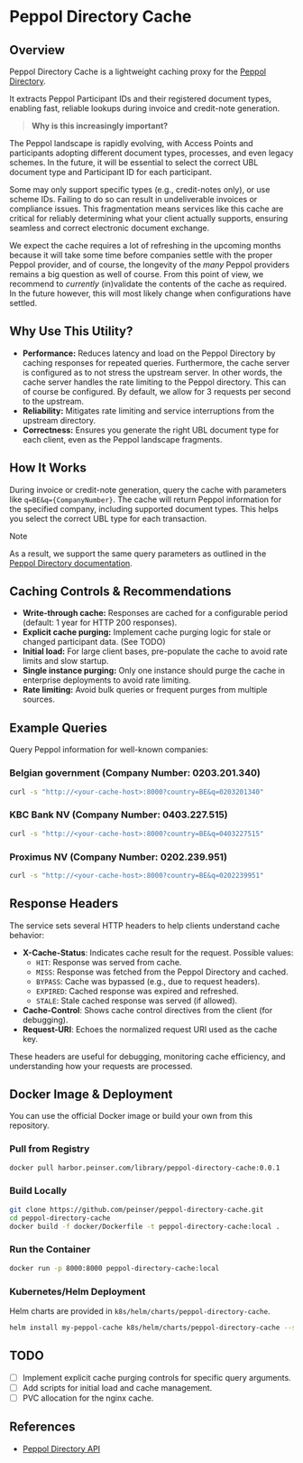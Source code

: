 
# Peppol Directory Cache

## Overview

Peppol Directory Cache is a lightweight caching proxy for the [Peppol Directory](https://directory.peppol.eu/search/1.0/json).

It extracts Peppol Participant IDs and their registered document types, enabling fast, reliable lookups during invoice and credit-note generation.

> **Why is this increasingly important?**

The Peppol landscape is rapidly evolving, with Access Points and participants adopting different document types, processes, and even legacy schemes. In the future, it will be essential to select the correct UBL document type and Participant ID for each participant.

Some may only support specific types (e.g., credit-notes only), or use scheme IDs. Failing to do so can result in undeliverable invoices or compliance issues. This fragmentation means services like this cache are critical for reliably determining what your client actually supports, ensuring seamless and correct electronic document exchange.

We expect the cache requires a lot of refreshing in the upcoming months because it will take some time before companies settle with the proper Peppol provider, and of course, the longevity of the _many_ Peppol providers remains a big question as well of course. From this point of view, we recommend to _currently_ (in)validate the contents of the cache as required. In the future however, this will most likely change when configurations have settled.

## Why Use This Utility?

- **Performance:** Reduces latency and load on the Peppol Directory by caching responses for repeated queries. Furthermore, the cache server is configured as to not stress the upstream server. In other words, the cache server handles the rate limiting to the Peppol directory. This can of course be configured. By default, we allow for 3 requests per second to the upstream.
- **Reliability:** Mitigates rate limiting and service interruptions from the upstream directory.
- **Correctness:** Ensures you generate the right UBL document type for each client, even as the Peppol landscape fragments.

## How It Works

During invoice or credit-note generation, query the cache with parameters like `q=BE&q={CompanyNumber}`. The cache will return Peppol information for the specified company, including supported document types. This helps you select the correct UBL type for each transaction.

> [!NOTE]
> As a result, we support the same query parameters as outlined in the [Peppol Directory documentation](https://directory.peppol.eu/public/locale-en_US/menuitem-docs-rest-api).

## Caching Controls & Recommendations

- **Write-through cache:** Responses are cached for a configurable period (default: 1 year for HTTP 200 responses).
- **Explicit cache purging:** Implement cache purging logic for stale or changed participant data. (See TODO)
- **Initial load:** For large client bases, pre-populate the cache to avoid rate limits and slow startup.
- **Single instance purging:** Only one instance should purge the cache in enterprise deployments to avoid rate limiting.
- **Rate limiting:** Avoid bulk queries or frequent purges from multiple sources.

## Example Queries

Query Peppol information for well-known companies:

### Belgian government (Company Number: 0203.201.340)

```bash
curl -s "http://<your-cache-host>:8000?country=BE&q=0203201340"
```

### KBC Bank NV (Company Number: 0403.227.515)

```bash
curl -s "http://<your-cache-host>:8000?country=BE&q=0403227515"
```

### Proximus NV (Company Number: 0202.239.951)

```bash
curl -s "http://<your-cache-host>:8000?country=BE&q=0202239951"
```


## Response Headers

The service sets several HTTP headers to help clients understand cache behavior:

- **X-Cache-Status**: Indicates cache result for the request. Possible values:
	- `HIT`: Response was served from cache.
	- `MISS`: Response was fetched from the Peppol Directory and cached.
	- `BYPASS`: Cache was bypassed (e.g., due to request headers).
	- `EXPIRED`: Cached response was expired and refreshed.
	- `STALE`: Stale cached response was served (if allowed).
- **Cache-Control**: Shows cache control directives from the client (for debugging).
- **Request-URI**: Echoes the normalized request URI used as the cache key.

These headers are useful for debugging, monitoring cache efficiency, and understanding how your requests are processed.

## Docker Image & Deployment

You can use the official Docker image or build your own from this repository.

### Pull from Registry

```bash
docker pull harbor.peinser.com/library/peppol-directory-cache:0.0.1
```

### Build Locally

```bash
git clone https://github.com/peinser/peppol-directory-cache.git
cd peppol-directory-cache
docker build -f docker/Dockerfile -t peppol-directory-cache:local .
```

### Run the Container

```bash
docker run -p 8000:8000 peppol-directory-cache:local
```

### Kubernetes/Helm Deployment

Helm charts are provided in `k8s/helm/charts/peppol-directory-cache`.

```bash
helm install my-peppol-cache k8s/helm/charts/peppol-directory-cache --set defaults.ingress.enabled=false
```

## TODO

- [ ] Implement explicit cache purging controls for specific query arguments.
- [ ] Add scripts for initial load and cache management.
- [ ] PVC allocation for the nginx cache.

## References

- [Peppol Directory API](https://directory.peppol.eu/search/1.0/json)
